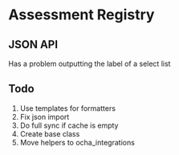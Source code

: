 # Assessment Registry

## JSON API

Has a problem outputting the label of a select list

## Todo

1. Use templates for formatters
2. Fix json import
3. Do full sync if cache is empty
4. Create base class
5. Move helpers to ocha_integrations

